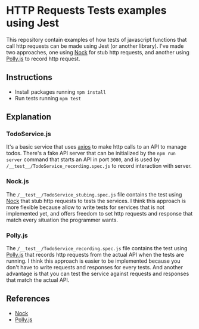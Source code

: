 # HTTP Requests Tests examples using Jest

This repository contain examples of how tests of javascript functions that call http requests can be made using Jest (or another library). I've made two approaches, one using [Nock](https://github.com/nock/nock) for stub http requests, and another using [Polly.js](https://netflix.github.io/pollyjs) to record http request.

## Instructions

* Install packages running `npm install`
* Run tests running `npm test`

## Explanation

### TodoService.js

It's a basic service that uses [axios](https://github.com/axios/axios) to make http calls to an API to manage todos. There's a fake API server that can be initialized by the `npm run server` command that starts an API in port `3000`, and is used by `/__test__/TodoService_recording.spec.js` to record interaction with server.

### Nock.js

The `/__test__/TodoService_stubing.spec.js` file contains the test using [Nock](https://github.com/nock/nock) that stub http requests to tests the services. I think this approach is more flexible because allow to write tests for services that is not implemented yet, and offers freedom to set http requests and response that match every situation the programmer wants.

### Polly.js

The `/__test__/TodoService_recording.spec.js` file contains the test using [Polly.js](https://netflix.github.io/pollyjs) that records http requests from the actual API when the tests are running. I think this approach is easier to be implemented because you don't have to write requests and responses for every tests. And another advantage is that you can test the service against requests and responses that match the actual API.

## References

* [Nock](https://github.com/nock/nock#usage)
* [Polly.js](https://netflix.github.io/pollyjs/#/README)